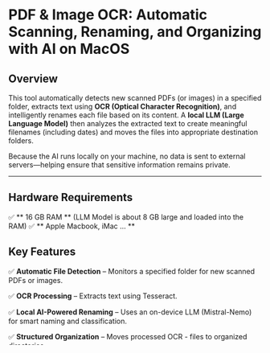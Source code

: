 # PDF & Image OCR: Automatic Scanning, Renaming, and Organizing with AI on MacOS

## Overview
This tool automatically detects new scanned PDFs (or images) in a specified folder, extracts text using **OCR (Optical Character Recognition)**, and intelligently renames each file based on its content. A **local LLM (Large Language Model)** then analyzes the extracted text to create meaningful filenames (including dates) and moves the files into appropriate destination folders.

Because the AI runs locally on your machine, no data is sent to external servers—helping ensure that sensitive information remains private.

---

## Hardware Requirements
✅ ** 16 GB RAM ** (LLM Model is about 8 GB large and loaded into the RAM)
✅ ** Apple Macbook, iMac ... **

## Key Features
✅ **Automatic File Detection** – Monitors a specified folder for new scanned PDFs or images.

✅ **OCR Processing** – Extracts text using Tesseract.

✅ **Local AI-Powered Renaming** – Uses an on-device LLM (Mistral-Nemo) for smart naming and classification.

✅ **Structured Organization** – Moves processed OCR - files to organized directories.

✅ **Privacy by Design** – All processing is done locally, preserving data confidentiality.

---
## How the script works
1. Your Scanner or you place PDF documents or images with random names in a specific folder.
2. Your Mac automatically detects the new document and runs an OCR on the document (OCR makes the document readable and searchable)
3. The OCR Text of the document is beeing sent to a local Large Language Model via the LM Studio Local Server running on your localhost.
4. The prompt in the Script tells the LLM what folders it should use and what kind of documents should go into that folder. The prompt also tells the LLM to define a filename for the document including the date according to the content of the document.
5. The LLM returns a JSON to the Script including the filename and the folder.
6. The Script then moves the old document into a Backup Folder and copies the new Readable PDF-File into the folder the LLM chose
7. The Script also creates a TEMP-Folder for the temporary image-files it creates
8. It also creates a log-file in the same folder

---

## Installation Guide (macOS)
1. **Install Homebrew (if not already installed)**  
   Visit [brew.sh](https://brew.sh) and follow the instructions.

2. **Install Poppler, Tesseract, jq and curl via Terminal**  
   Poppler is a library for processing PDFs. Tesseract is an OCR engine that extracts text from images and PDFs. Tesseract Land is for better recognition in languages like German or Spanish. Jq and curl should already be installed. 
   ```bash
   brew install poppler tesseract tesseract-lang jq curl 
   ```

3. **Install LM Studio**  
   Download and install [LM Studio](https://lmstudio.ai), which is needed to run the local AI model.

4. **Download the Mistral-Nemo-Instruct-2407**  
   In LM Studio click "Explore" and Search for the "Mistral-Nemo-Instruct-2407" Model and download it. 

5. **Load the installed Model in LM Studio**  
   - Open LM Studio.  
   - Click **Developer** on the left side.  
   - On Top of the Window, Load your Mistral Nemo model.  
   - Start the **Local Server** from within LM Studio. (Click on "Status Stopped running" and make sure it is green and running)
   - LM Studio now waits for incoming Requests from your Script

7. **Check Poppler and Tesseract Locations**  
   In Terminal, run:  
   ```bash
   which pdftoppm
   which tesseract
   ```  
   Update these lines of code in the **ai_scan.sh** script if necessary:
      PDFTOPPM="/usr/local/bin/pdftoppm"     
      TESSERACT="/opt/homebrew/bin/tesseract"


8. **Copy Files from the Repository & Edit the AppleScript for Folder Actions**  
   - Open **Folder_Rename_AI.scpt** from the repository on your computer with a text editor.  
   - Download the **ai_scan.sh** File into your Documents Folder.
   - Make the File Executable by opening your Terminal and Running ``` chmod +x ~/Documents/ai_scan.sh ```
   - If you want to place it somewhere else you need to delete this line in the **Folder_Rename_AI.scpt**: set scriptPath to quoted form of (homeFolder & "Documents/scan.sh") and uncomment the line set scriptPath to quoted form of "YOUR/FiLEPATH/Goes_here/ai_scan.sh" -- Unquote this line if you want to set an absolute path to your Script
   - to Copy a Filepath of a File in Finder, right click on the ai_scan.sh file and Hold the ⌥ option Key. Click on Copy Filepath.
   - Open the /Library/Scripts/Folder Action Scripts/ Folder by opening Finder and pressing **⌘ Cmd** + **⇧ Shift** + **G** and enter the Folder path /Library/Scripts/Folder Action Scripts/
   - Copy the **Folder_Rename_AI.scpt** to that Folder:  
     ```
     /Library/Scripts/Folder Action Scripts/
     ```

10. **Let's build the Automation, whenever a new file has been edited or copied --> Run the Script**  
   - Right-click the target folder in Finder.  
   - Go to **Services** → **Folder Actions Setup...**  
   - In the **Folder Actions** window, click the “+” button to add the **Folder_Rename_AI** script to that folder.

That’s it! 🎉 Your local AI-powered OCR pipeline is now ready, ensuring that everything—scanning, text extraction, and renaming—stays secure on your own machine. Enjoy your automated workflow!

## What to edit in the ai_scan.sh file

- Edit the prompt to fit your need. 
- It might be that your installation of tesseract and poppler is in a different directory. Adjust the 3 lines to your Directory where brew installed it.

## Issues
- Error on huge PDF-Files
- After a Computer Restart the LM-Model needs to be loaded again in LM-Studio
